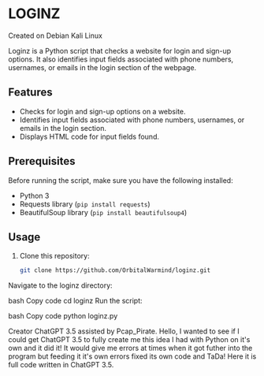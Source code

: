 # LOGINZ

Created on Debian Kali Linux

Loginz is a Python script that checks a website for login and sign-up options. It also identifies input fields associated with phone numbers, usernames, or emails in the login section of the webpage.
## Features

- Checks for login and sign-up options on a website.
- Identifies input fields associated with phone numbers, usernames, or emails in the login section.
- Displays HTML code for input fields found.

## Prerequisites

Before running the script, make sure you have the following installed:

- Python 3
- Requests library (`pip install requests`)
- BeautifulSoup library (`pip install beautifulsoup4`)

## Usage

1. Clone this repository:

   ```bash
   git clone https://github.com/OrbitalWarmind/loginz.git
Navigate to the loginz directory:

bash
Copy code
cd loginz
Run the script:

bash
Copy code
python loginz.py

Creator ChatGPT 3.5 assisted by Pcap_Pirate.
Hello, I wanted to see if I could get ChatGPT 3.5 to fully create me this idea I had with Python on it's own and it did it! It would give me errors at times when it got futher into the program but feeding it it's own errors fixed its own code and TaDa! Here it is full code written in ChatGPT 3.5.
